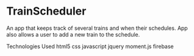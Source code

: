 # TrainScheduler

An app that keeps track of several trains and when their schedules. App also allows a user to add a new train to the schedule.

Technologies Used
html5
css
javascript
jquery
moment.js
firebase